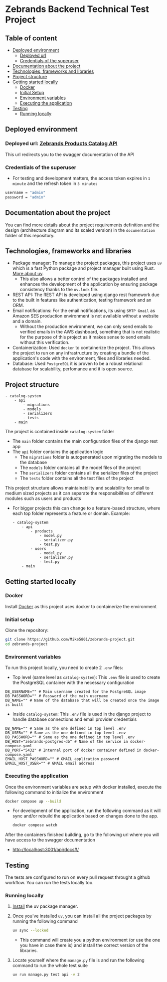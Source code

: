 # Zebrands Backend Technical Test Project

## Table of content
- [Deployed environment](#deployed-environment)
    - [Deployed url](#deployed-url-zebrands-products-catalog-api)
    - [Credentials of the superuser](#credentials-of-the-superuser)
- [Documentation about the project](#documentation-about-the-project)
- [Technologies, frameworks and libraries](#technologies-frameworks-and-libraries)
- [Project structure](#project-structure)
- [Getting started locally](#getting-started-locally)
    - [Docker](#docker)
    - [Initial Setup](#initial-setup)
    - [Environment variables](#environment-variables)
    - [Executing the application](#executing-the-application)
- [Testing](#testing)
    - [Running locally](#running-locally)

## Deployed environment
### Deployed url: [Zebrands Products Catalog API](http://3.129.97.67/api/docs#/)
This url redirects you to the swagger documentation of the API

### Credentials of the superuser
- For testing and development matters, the access token expires in `1 minute` and the refresh token in `5 minutes`
```sh
username = "admin"
password = "admin"
```

## Documentation about the project
You can find more details about the project requirements definition and the design  (architecture diagram and its scaled version) in the `documentation` folder of this repository.

## Technologies, frameworks and libraries
- Package manager: To manage the project packages, this project uses `uv` which is a fast Python package and project manager built using Rust. [More about uv](https://docs.astral.sh/uv/).
    - This also allows a better control of the packages installed and enhances the development of the application by ensuring package consistency thanks to the `uv.lock` file.
- REST API: The REST API is developed using django rest framework due to the built in features like authentication, testing framework and an ORM.
- Email notifications: For the email notifications, its using `SMTP Gmail` as Amazon SES production environment is not available without a website and a domain.
    - Without the production environment, we can only send emails to verified emails in the AWS dashboard, something that is not realistic for the purpose of this project as it makes sense to send emails without this verification.
- Containerization: Used `docker` to containerize the project. This allows the project to run on any infrastructure by creating a bundle of the application's code with the environment, files and libraries needed.
- Database: Used `PostgreSQL` it is proven to be a robust relational database for scalability, perfomance and it is open source.

## Project structure
```
- catalog-system
    - api
        - migrations
        - models
        - serializers
        - tests
    - main
```
The project is contained inside `catalog-system` folder
- The `main` folder contains the main configuration files of the django rest app
- The `api` folder contains the application logic
    - The `migrations` folder is autogenerated upon migrating the models to the database
    - The `models` folder contains all the model files of the project
    - The `serializers` folder contains all the serializer files of the project
    - The `tests` folder contains all the test files of the project

This project structure allows maintainability and scalability for small to medium sized projects as it can separate the responsibilities of different modules such as users and products
- For bigger projects this can change to a feature-based structure, where each top folder represents a feature or domain. Example:
    ```
    - catalog-system
        - api
            - products
                - model.py
                - serializer.py
                - test.py
            - users
                - model.py
                - serializer.py
                - test.py
        - main
    ```

## Getting started locally
### Docker
Install [Docker](https://docs.docker.com/get-started/get-docker/) as this project uses docker to containerize the environment

### Initial setup
Clone the repository:
```sh
git clone https://github.com/Mike5801/zebrands-project.git
cd zebrands-project
```

### Environment variables
To run this project locally, you need to create 2 `.env` files:
- Top level (same level as `catalog-system`): This `.env` file is used to create the PostgreSQL container with the necessary configuration
```
DB_USERNAME="" # Main username created for the PostgreSQL image
DB_PASSWORD="" # Password of the main username
DB_NAME="" # Name of the database that will be created once the image is built
```
- Inside `catalog-system`: This `.env` file is used in the django project to handle database connections and email provider credentials
```
DB_NAME="" # Same as the one defined in top level .env
DB_USER="" # Same as the one defined in top level .env
DB_PASSWORD="" # Same as the one defined in top level .env
DB_HOST="zebrands-postgres-db" # Name of the service in docker-compose.yaml
DB_PORT="5432" # Internal port of docker container defined in docker-compose.yaml
EMAIL_HOST_PASSWORD="" # GMAIL application password
EMAIL_HOST_USER="" # GMAIL email address
```
### Executing the application
Once the environment variables are setup with docker installed, execute the following command to initialize the environment
```sh
docker compose up --build
```
- For development of the application, run the following command as it will sync and/or rebuild the application based on changes done to the app.
    ```sh
    docker compose watch
    ```
After the containers finished building, go to the following url where you will have access to the swagger documentation
- [http://localhost:3001/api/docs#/](http://localhost:3001/api/docs#/)

## Testing
The tests are configured to run on every pull request throught a github workflow. You can run the tests locally too.

### Running locally
1. [Install](https://docs.astral.sh/uv/getting-started/installation/) the uv package manager.

2. Once you've installed `uv`, you can install all the project packages by running the following command
    ```sh
    uv sync --locked
    ```
    - This command will create you a python environment (or use the one you have in case there is) and install the correct version of the libraries. 

3. Locate yourself where the `manage.py` file is and run the following command to run the whole test suite
    ```sh
    uv run manage.py test api -v 2
    ```